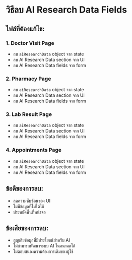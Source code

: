 # วิธีลบ AI Research Data Fields

## ไฟล์ที่ต้องแก้ไข:

### 1. Doctor Visit Page
- ลบ `aiResearchData` object จาก state
- ลบ AI Research Data section จาก UI
- ลบ AI Research Data fields จาก form

### 2. Pharmacy Page  
- ลบ `aiResearchData` object จาก state
- ลบ AI Research Data section จาก UI
- ลบ AI Research Data fields จาก form

### 3. Lab Result Page
- ลบ `aiResearchData` object จาก state
- ลบ AI Research Data section จาก UI
- ลบ AI Research Data fields จาก form

### 4. Appointments Page
- ลบ `aiResearchData` object จาก state
- ลบ AI Research Data section จาก UI
- ลบ AI Research Data fields จาก form

## ข้อดีของการลบ:
- ลดความซับซ้อนของ UI
- ไม่มีข้อมูลที่ไม่ได้ใช้
- ประหยัดพื้นที่หน้าจอ

## ข้อเสียของการลบ:
- สูญเสียข้อมูลที่มีประโยชน์สำหรับ AI
- ไม่สามารถพัฒนาระบบ AI ในอนาคตได้
- ไม่ตอบสนองความต้องการเดิมของผู้ใช้
